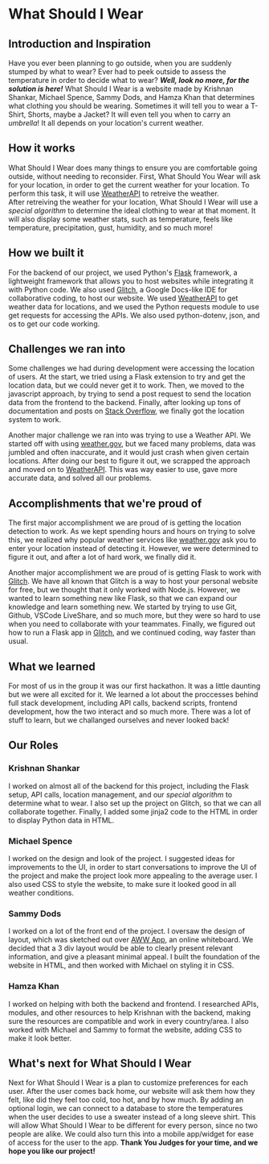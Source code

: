 # What Should I Wear

## Introduction and Inspiration

Have you ever been planning to go outside, when you are suddenly stumped by what to wear? Ever had to peek outside to assess the temperature in order to decide what to wear? **_Well, look no more, for the solution is here!_** What Should I Wear is a website made by Krishnan Shankar, Michael Spence, Sammy Dods, and Hamza Khan that determines what clothing you should be wearing. Sometimes it will tell you to wear a T-Shirt, Shorts, maybe a Jacket? It will even tell you when to carry an _umbrella_! It all depends on your location's current weather.

## How it works

What Should I Wear does many things to ensure you are comfortable going outside, without needing to reconsider. First, What Should You Wear will ask for your location, in order to get the current weather for your location. To perform this task, it will use [WeatherAPI](https://weatherapi.com) to retreive the weather.  
After retreiving the weather for your location, What Should I Wear will use a _special algorithm_ to determine the ideal clothing to wear at that moment. It will also display some weather stats, such as temperature, feels like temperature, precipitation, gust, humidity, and so much more!

## How we built it

For the backend of our project, we used Python's [Flask](https://flask.palletsprojects.com/) framework, a lightweight framework that allows you to host websites while integrating it with Python code. We also used [Glitch](https://glitch.com), a Google Docs-like IDE for collaborative coding, to host our website. We used [WeatherAPI](https://weatherapi.com) to get weather data for locations, and we used the Python requests module to use get requests for accessing the APIs. We also used python-dotenv, json, and os to get our code working.

## Challenges we ran into

Some challenges we had during development were accessing the location of users. At the start, we tried using a Flask extension to try and get the location data, but we could never get it to work. Then, we moved to the javascript approach, by trying to send a post request to send the location data from the frontend to the backend. Finally, after looking up tons of documentation and posts on [Stack Overflow](https://stackoverflow.com), we finally got the location system to work.

Another major challenge we ran into was trying to use a Weather API. We started off with using [weather.gov](https://weather.gov), but we faced many problems, data was jumbled and often inaccurate, and it would just crash when given certain locations. After doing our best to figure it out, we scrapped the approach and moved on to [WeatherAPI](https://weatherapi.com). This was way easier to use, gave more accurate data, and solved all our problems.

## Accomplishments that we're proud of

The first major accomplishment we are proud of is getting the location detection to work. As we kept spending hours and hours on trying to solve this, we realized why popular weather services like [weather.gov](https://weather.gov) ask you to enter your location instead of detecting it. However, we were determined to figure it out, and after a lot of hard work, we finally did it.

Another major accomplishment we are proud of is getting Flask to work with [Glitch](https://glitch.com). We have all known that Glitch is a way to host your personal website for free, but we thought that it only worked with Node.js. However, we wanted to learn something new like Flask, so that we can expand our knowledge and learn something new. We started by trying to use Git, Github, VSCode LiveShare, and so much more, but they were so hard to use when you need to collaborate with your teammates. Finally, we figured out how to run a Flask app in [Glitch](https://glitch.com), and we continued coding, way faster than usual.

## What we learned

For most of us in the group it was our first hackathon. It was a little daunting but we were all excited for it. We learned a lot about the proccesses behind full stack development, including API calls, backend scripts, frontend development, how the two interact and so much more. There was a lot of stuff to learn, but we challanged ourselves and never looked back!

## Our Roles

### Krishnan Shankar

I worked on almost all of the backend for this project, including the Flask setup, API calls, location management, and our _special algorithm_ to determine what to wear. I also set up the project on Glitch, so that we can all collaborate together. Finally, I added some jinja2 code to the HTML in order to display Python data in HTML.

### Michael Spence

I worked on the design and look of the project. I suggested ideas for improvements to the UI, in order to start conversations to improve the UI of the project and make the project look more appealing to the average user. I also used CSS to style the website, to make sure it looked good in all weather conditions.

### Sammy Dods

I worked on a lot of the front end of the project. I oversaw the design of layout, which was sketched out over [AWW App](https://awwapp.com/), an online whiteboard. We decided that a 3 div layout would be able to clearly present relevant information, and give a pleasant minimal appeal. I built the foundation of the website in HTML, and then worked with Michael on styling it in CSS. 

### Hamza Khan

I worked on helping with both the backend and frontend. I researched APIs, modules, and other resources to help Krishnan with the backend, making sure the resources are compatible and work in every country/area. I also worked with Michael and Sammy to format the website, adding CSS to make it look better.

## What's next for What Should I Wear

Next for What Should I Wear is a plan to customize preferences for each user. After the user comes back home, our website will ask them how they felt, like did they feel too cold, too hot, and by how much. By adding an optional login, we can connect to a database to store the temperatures when the user decides to use a sweater instead of a long sleeve shirt. This will allow What Should I Wear to be different for every person, since no two people are alike. 
We could also turn this into a mobile app/widget for ease of access for the user to the app. 
**Thank You Judges for your time, and we hope you like our project!**
